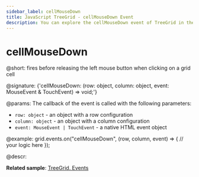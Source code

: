 ```yaml
---
sidebar_label: cellMouseDown
title: JavaScript TreeGrid - cellMouseDown Event 
description: You can explore the cellMouseDown event of TreeGrid in the documentation of the DHTMLX JavaScript UI library. Browse developer guides and API reference, try out code examples and live demos, and download a free 30-day evaluation version of DHTMLX Suite.
---
```


# cellMouseDown

@short: fires before releasing the left mouse button when clicking on a grid cell

@signature: {'cellMouseDown: (row: object, column: object, event: MouseEvent & TouchEvent) => void;'}

@params:
The callback of the event is called with the following parameters:

- `row: object` - an object with a row configuration
- `column: object` - an object with a column configuration
- `event: MouseEvent | TouchEvent` - a native HTML event object

@example:
grid.events.on("cellMouseDown", (row, column, event) => {
     // your logic here
});

@descr:

**Related sample**: [TreeGrid. Events](https://snippet.dhtmlx.com/sgwnxshe)
